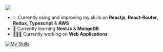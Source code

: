 <!--banner
<p align="center">A passionate full-stack web developer from the Philippines.</p>-->
<!-- who enjoys solving problems, creating retina display-ready user interfaces, exploring the latest trends and technologies, and focusing on web app development. -->
<!-- I have been fascinated by web design since my college days. I discovered that while web designs can be visually stunning, they also require programming to function effectively. This realization ignited my passion for web development, particularly in front-end development. Over the past three years, I have gained experience in web app development and continue to enhance my skills in both front-end and overall software development.

<!-- I am a software developer with three years of experience in full-stack development, specializing in scalable projects. My expertise lies in developing web applications using JavaScript, PHP, MySQL, and Git. Additionally, I have gained proficiency in Vue.js, Tailwind CSS, testing, and debugging.

#-->
![](https://komarev.com/ghpvc/?username=shuashuaa&style=for-the-badge)
<!-- - 🌱 Currently learning **New Front-end trends & Technologies** --> 
<!--- ✨ Currently using and improving my skills on **Vuejs3**, **Inertiajs**, **Laravel11** & **TailwindCSS** -->
- ✨ Currently using and improving my skills on **Reactjs**, **React-Router**, **Redux**, **Typescript** & **AWS**
- 🌱 Currently learning **NestJs** & **MongoDB**
- 👨🏻‍💻 Currently working on **Web Applications**
<!-- AI Systems
- 📫 Reach me at: **jovijoshuatania027@gmail.com** -->

[![My Skills](https://skillicons.dev/icons?i=ts,mongodb,nest,aws)](https://skillicons.dev)
<!-- <h2>Dev Tools</h2>
<!-- [![My Skills](https://skillicons.dev/icons?i=html,css,js,typescript,php,vue,vite,tailwind,laravel,mysql,postman,git,npm,figma,aws)](https://skillicons.dev) -->
<!-- [![My Skills](https://skillicons.dev/icons?i=react,ts,tailwindcss,dynamodb,redux,selenium,aws)](https://skillicons.dev)
